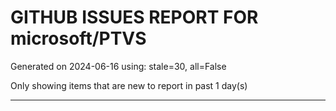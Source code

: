 
# GITHUB ISSUES REPORT FOR microsoft/PTVS


Generated on 2024-06-16 using: stale=30, all=False


Only showing items that are new to report in past 1 day(s)


---
